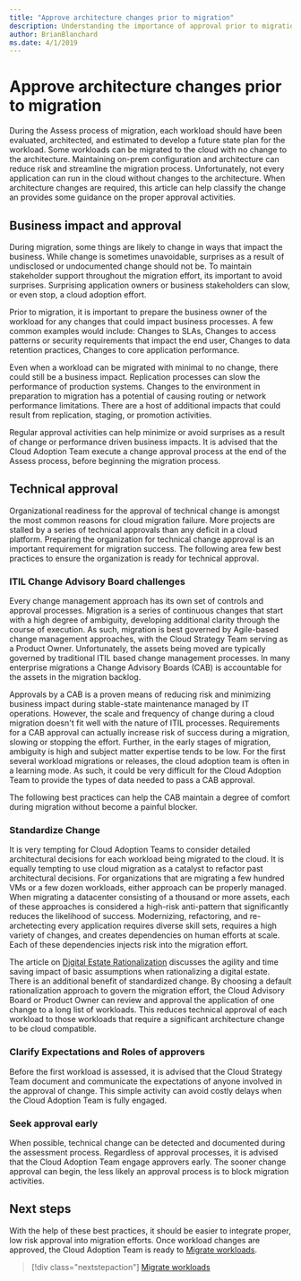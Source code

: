 ```yaml
---
title: "Approve architecture changes prior to migration"
description: Understanding the importance of approval prior to migration
author: BrianBlanchard
ms.date: 4/1/2019
---
```


# Approve architecture changes prior to migration

During the Assess process of migration, each workload should have been evaluated, architected, and estimated to develop a future state plan for the workload. Some workloads can be migrated to the cloud with no change to the architecture. Maintaining on-prem configuration and architecture can reduce risk and streamline the migration process. Unfortunately, not every application can run in the cloud without changes to the architecture. When architecture changes are required, this article can help classify the change an provides some guidance on the proper approval activities.

## Business impact and approval

During migration, some things are likely to change in ways that impact the business. While change is sometimes unavoidable, surprises as a result of undisclosed or undocumented change should not be. To maintain stakeholder support throughout the migration effort, its important to avoid surprises. Surprising application owners or business stakeholders can slow, or even stop, a cloud adoption effort.

Prior to migration, it is important to prepare the business owner of the workload for any changes that could impact business processes. A few common examples would include: Changes to SLAs, Changes to access patterns or security requirements that impact the end user, Changes to data retention practices, Changes to core application performance.

Even when a workload can be migrated with minimal to no change, there could still be a business impact. Replication processes can slow the performance of production systems. Changes to the environment in preparation to migration has a potential of causing routing or network performance limitations. There are a host of additional impacts that could result from replication, staging, or promotion activities.

Regular approval activities can help minimize or avoid surprises as a result of change or performance driven business impacts. It is advised that the Cloud Adoption Team execute a change approval process at the end of the Assess process, before beginning the migration process.

## Technical approval

Organizational readiness for the approval of technical change is amongst the most common reasons for cloud migration failure. More projects are stalled by a series of technical approvals than any deficit in a cloud platform. Preparing the organization for technical change approval is an important requirement for migration success. The following area few best practices to ensure the organization is ready for technical approval.

### ITIL Change Advisory Board challenges

Every change management approach has its own set of controls and approval processes. Migration is a series of continuous changes that start with a high degree of ambiguity, developing additional clarity through the course of execution. As such, migration is best governed by Agile-based change management approaches, with the Cloud Strategy Team serving as a Product Owner. Unfortunately, the assets being moved are typically governed by traditional ITIL based change management processes. In many enterprise migrations a Change Advisory Boards (CAB) is accountable for the assets in the migration backlog.

Approvals by a CAB is a proven means of reducing risk and minimizing business impact during stable-state maintenance managed by IT operations. However, the scale and frequency of change during a cloud migration doesn't fit well with the nature of ITIL processes. Requirements for a CAB approval can actually increase risk of success during a migration, slowing or stopping the effort. Further, in the early stages of migration, ambiguity is high and subject matter expertise tends to be low. For the first several workload migrations or releases, the cloud adoption team is often in a learning mode. As such, it could be very difficult for the Cloud Adoption Team to provide the types of data needed to pass a CAB approval.

The following best practices can help the CAB maintain a degree of comfort during migration without become a painful blocker.

### Standardize Change

It is very tempting for Cloud Adoption Teams to consider detailed architectural decisions for each workload being migrated to the cloud. It is equally tempting to use cloud migration as a catalyst to refactor past architectural decisions. For organizations that are migrating a few hundred VMs or a few dozen workloads, either approach can be properly managed. When migrating a datacenter consisting of a thousand or more assets, each of these approaches is considered a high-risk anti-pattern that significantly reduces the likelihood of success. Modernizing, refactoring, and re-archetecting every application requires diverse skill sets, requires a high variety of changes, and creates dependencies on human efforts at scale. Each of these dependencies injects risk into the migration effort.

The article on [Digital Estate Rationalization](../../../digital-estate/rationalize.md) discusses the agility and time saving impact of basic assumptions when rationalizing a digital estate. There is an additional benefit of standardized change. By choosing a default rationalization approach to govern the migration effort, the Cloud Advisory Board or Product Owner can review and approval the application of one change to a long list of workloads. This reduces technical approval of each workload to those workloads that require a significant architecture change to be cloud compatible.

### Clarify Expectations and Roles of approvers

Before the first workload is assessed, it is advised that the Cloud Strategy Team document and communicate the expectations of anyone involved in the approval of change. This simple activity can avoid costly delays when the Cloud Adoption Team is fully engaged.

### Seek approval early

When possible, technical change can be detected and documented during the assessment process. Regardless of approval processes, it is advised that the Cloud Adoption Team engage approvers early. The sooner change approval can begin, the less likely an approval process is to block migration activities.

## Next steps

With the help of these best practices, it should be easier to integrate proper, low risk approval into migration efforts. Once workload changes are approved, the Cloud Adoption Team is ready to [Migrate workloads](../migrate/index.md).

> [!div class="nextstepaction"]
> [Migrate workloads](../migrate/index.md)